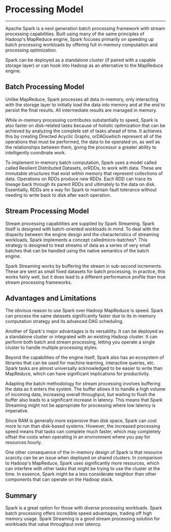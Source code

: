 # Processing Model

---

Apache Spark is a next generation batch processing framework with stream processing capabilities. Built using many of the same principles of Hadoop's MapReduce engine, Spark focuses primarily on speeding up batch processing workloads by offering full in-memory computation and processing optimization.

Spark can be deployed as a standalone cluster (if paired with a capable storage layer) or can hook into Hadoop as an alternative to the MapReduce engine.

## Batch Processing Model

Unlike MapReduce, Spark processes all data in-memory, only interacting with the storage layer to initially load the data into memory and at the end to persist the final results. All intermediate results are managed in memory.

While in-memory processing contributes substantially to speed, Spark is also faster on disk-related tasks because of holistic optimization that can be achieved by analyzing the complete set of tasks ahead of time. It achieves this by creating Directed Acyclic Graphs, orDAGswhich represent all of the operations that must be performed, the data to be operated on, as well as the relationships between them, giving the processor a greater ability to intelligently coordinate work.

To implement in-memory batch computation, Spark uses a model called called Resilient Distributed Datasets, orRDDs, to work with data. These are immutable structures that exist within memory that represent collections of data. Operations on RDDs produce new RDDs. Each RDD can trace its lineage back through its parent RDDs and ultimately to the data on disk. Essentially, RDDs are a way for Spark to maintain fault tolerance without needing to write back to disk after each operation.

## Stream Processing Model

Stream processing capabilities are supplied by Spark Streaming. Spark itself is designed with batch-oriented workloads in mind. To deal with the disparity between the engine design and the characteristics of streaming workloads, Spark implements a concept calledmicro-batches*. This strategy is designed to treat streams of data as a series of very small batches that can be handled using the native semantics of the batch engine.

Spark Streaming works by buffering the stream in sub-second increments. These are sent as small fixed datasets for batch processing. In practice, this works fairly well, but it does lead to a different performance profile than true stream processing frameworks.

## Advantages and Limitations

The obvious reason to use Spark over Hadoop MapReduce is speed. Spark can process the same datasets significantly faster due to its in-memory computation strategy and its advanced DAG scheduling.

Another of Spark's major advantages is its versatility. It can be deployed as a standalone cluster or integrated with an existing Hadoop cluster. It can perform both batch and stream processing, letting you operate a single cluster to handle multiple processing styles.

Beyond the capabilities of the engine itself, Spark also has an ecosystem of libraries that can be used for machine learning, interactive queries, etc. Spark tasks are almost universally acknowledged to be easier to write than MapReduce, which can have significant implications for productivity.

Adapting the batch methodology for stream processing involves buffering the data as it enters the system. The buffer allows it to handle a high volume of incoming data, increasing overall throughput, but waiting to flush the buffer also leads to a significant increase in latency. This means that Spark Streaming might not be appropriate for processing where low latency is imperative.

Since RAM is generally more expensive than disk space, Spark can cost more to run than disk-based systems. However, the increased processing speed means that tasks can complete much faster, which may completely offset the costs when operating in an environment where you pay for resources hourly.

One other consequence of the in-memory design of Spark is that resource scarcity can be an issue when deployed on shared clusters. In comparison to Hadoop's MapReduce, Spark uses significantly more resources, which can interfere with other tasks that might be trying to use the cluster at the time. In essence, Spark might be a less considerate neighbor than other components that can operate on the Hadoop stack.

## Summary

Spark is a great option for those with diverse processing workloads. Spark batch processing offers incredible speed advantages, trading off high memory usage. Spark Streaming is a good stream processing solution for workloads that value throughput over latency.
